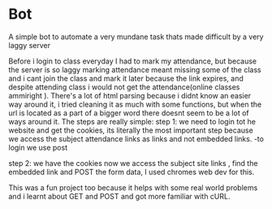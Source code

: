 # Bot
A simple bot to automate a very mundane task thats made difficult by a very laggy server


Before i login to class everyday I had to mark my attendance, but because the server is so laggy marking attendance meant missing some of the class and i cant join the class and mark it later because the link expires, and despite attending class i would not get the attendance(online classes ammiright ).  There's a lot of html parsing because i didnt know an easier way around it, i tried cleaning it as much with some functions, but when the url is located as a part of a bigger word there doesnt seem to be a lot of ways around it.
The steps are really simple:
step 1: we need to login tot he website and get the cookies, its literally the most important step because we access the subject attendance links as links and not embedded links.
-to login we use post

step 2: we have the cookies now we access the subject site links , find the embedded link and POST the form data, I used chromes web dev for this.


This was a fun project too because it helps with some real world problems and i learnt about GET and POST and got more familiar with cURL.
